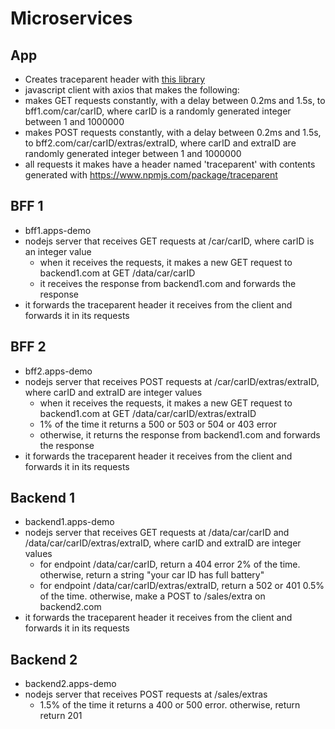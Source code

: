 # Microservices
## App
- Creates traceparent header with [this library](https://www.npmjs.com/package/traceparent)
- javascript client with axios that makes the following:
 - makes GET requests constantly, with a delay between 0.2ms and 1.5s, to bff1.com/car/carID, where carID is a randomly generated integer between 1 and 1000000
 - makes POST requests constantly, with a delay between 0.2ms and 1.5s, to bff2.com/car/carID/extras/extraID, where carID and extraID are randomly generated integer between 1 and 1000000
 - all requests it makes have a header named 'traceparent' with contents generated with https://www.npmjs.com/package/traceparent

## BFF 1
- bff1.apps-demo
- nodejs server that receives GET requests at /car/carID, where carID is an integer value
  - when it receives the requests, it makes a new GET request to backend1.com at GET /data/car/carID
  - it receives the response from backend1.com and forwards the response
- it forwards the traceparent header it receives from the client and forwards it in its requests

## BFF 2
- bff2.apps-demo
- nodejs server that receives POST requests at /car/carID/extras/extraID, where carID and extraID are integer values
  - when it receives the requests, it makes a new GET request to backend1.com at GET /data/car/carID/extras/extraID
  - 1% of the time it returns a 500 or 503 or 504 or 403 error
  - otherwise, it returns the response from backend1.com and forwards the response
- it forwards the traceparent header it receives from the client and forwards it in its requests

## Backend 1
- backend1.apps-demo
- nodejs server that receives GET requests at /data/car/carID and /data/car/carID/extras/extraID, where carID and extraID are integer values
  - for endpoint /data/car/carID, return a 404 error 2% of the time. otherwise, return a string "your car ID has full battery"
  - for endpoint /data/car/carID/extras/extraID, return a 502 or 401 0.5% of the time. otherwise, make a POST to /sales/extra on backend2.com
- it forwards the traceparent header it receives from the client and forwards it in its requests

## Backend 2
- backend2.apps-demo
- nodejs server that receives POST requests at /sales/extras
  - 1.5% of the time it returns a 400 or 500 error. otherwise, return return 201